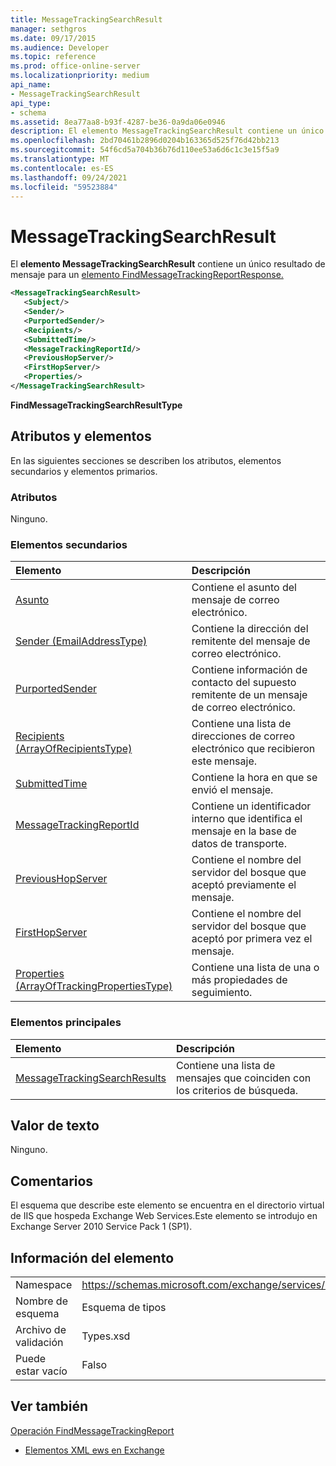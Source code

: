 ```yaml
---
title: MessageTrackingSearchResult
manager: sethgros
ms.date: 09/17/2015
ms.audience: Developer
ms.topic: reference
ms.prod: office-online-server
ms.localizationpriority: medium
api_name:
- MessageTrackingSearchResult
api_type:
- schema
ms.assetid: 8ea77aa8-b93f-4287-be36-0a9da06e0946
description: El elemento MessageTrackingSearchResult contiene un único resultado de mensaje para un elemento FindMessageTrackingReportResponse.
ms.openlocfilehash: 2bd70461b2896d0204b163365d525f76d42bb213
ms.sourcegitcommit: 54f6cd5a704b36b76d110ee53a6d6c1c3e15f5a9
ms.translationtype: MT
ms.contentlocale: es-ES
ms.lasthandoff: 09/24/2021
ms.locfileid: "59523884"
---
```

# <a name="messagetrackingsearchresult"></a>MessageTrackingSearchResult

El **elemento MessageTrackingSearchResult** contiene un único resultado de mensaje para un [elemento FindMessageTrackingReportResponse.](findmessagetrackingreportresponse.md) 
  
```xml
<MessageTrackingSearchResult>
   <Subject/>
   <Sender/>
   <PurportedSender/>
   <Recipients/>
   <SubmittedTime/>
   <MessageTrackingReportId/>
   <PreviousHopServer/>
   <FirstHopServer/>
   <Properties/>
</MessageTrackingSearchResult>
```

 **FindMessageTrackingSearchResultType**
## <a name="attributes-and-elements"></a>Atributos y elementos

En las siguientes secciones se describen los atributos, elementos secundarios y elementos primarios.
  
### <a name="attributes"></a>Atributos

Ninguno.
  
### <a name="child-elements"></a>Elementos secundarios

|**Elemento**|**Descripción**|
|:-----|:-----|
|[Asunto](subject.md) <br/> |Contiene el asunto del mensaje de correo electrónico.  <br/> |
|[Sender (EmailAddressType)](sender-emailaddresstype.md) <br/> |Contiene la dirección del remitente del mensaje de correo electrónico.  <br/> |
|[PurportedSender](purportedsender.md) <br/> |Contiene información de contacto del supuesto remitente de un mensaje de correo electrónico.  <br/> |
|[Recipients (ArrayOfRecipientsType)](recipients-arrayofrecipientstype.md) <br/> |Contiene una lista de direcciones de correo electrónico que recibieron este mensaje.  <br/> |
|[SubmittedTime](submittedtime.md) <br/> |Contiene la hora en que se envió el mensaje.  <br/> |
|[MessageTrackingReportId](messagetrackingreportid.md) <br/> |Contiene un identificador interno que identifica el mensaje en la base de datos de transporte.  <br/> |
|[PreviousHopServer](previoushopserver.md) <br/> |Contiene el nombre del servidor del bosque que aceptó previamente el mensaje.  <br/> |
|[FirstHopServer](firsthopserver.md) <br/> |Contiene el nombre del servidor del bosque que aceptó por primera vez el mensaje.  <br/> |
|[Properties (ArrayOfTrackingPropertiesType)](properties-arrayoftrackingpropertiestype.md) <br/> |Contiene una lista de una o más propiedades de seguimiento.  <br/> |
   
### <a name="parent-elements"></a>Elementos principales

|**Elemento**|**Descripción**|
|:-----|:-----|
|[MessageTrackingSearchResults](messagetrackingsearchresults.md) <br/> |Contiene una lista de mensajes que coinciden con los criterios de búsqueda.  <br/> |
   
## <a name="text-value"></a>Valor de texto

Ninguno.
  
## <a name="remarks"></a>Comentarios

El esquema que describe este elemento se encuentra en el directorio virtual de IIS que hospeda Exchange Web Services.Este elemento se introdujo en Exchange Server 2010 Service Pack 1 (SP1).
  
## <a name="element-information"></a>Información del elemento

|||
|:-----|:-----|
|Namespace  <br/> |https://schemas.microsoft.com/exchange/services/2006/types  <br/> |
|Nombre de esquema  <br/> |Esquema de tipos  <br/> |
|Archivo de validación  <br/> |Types.xsd  <br/> |
|Puede estar vacío  <br/> |Falso  <br/> |
   
## <a name="see-also"></a>Ver también



[Operación FindMessageTrackingReport](findmessagetrackingreport-operation.md)


- [Elementos XML ews en Exchange](ews-xml-elements-in-exchange.md)

